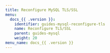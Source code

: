 ```yaml
---
title: Reconfigure MySQL TLS/SSL
menu:
  docs_{{ .version }}:
    identifier: guides-mysql-reconfigure-tls
    name: Reconfigure TLS/SSL
    parent: guides-mysql
    weight: 20
menu_name: docs_{{ .version }}
---
```

